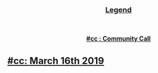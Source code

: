 <h3 align = "center"><b><u>Legend<u><b></h3><br>
<p align="center">
  #cc : Community Call
</p>

## #cc: [March 16th 2019](16-03-2019.md)
